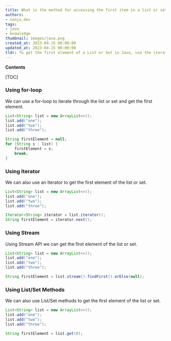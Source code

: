 ```yaml
---
title: What is the method for accessing the first item in a list or set?
authors:
- nanja_dev
tags:
- java
- knowledge
thumbnail: images/java.png
created_at: 2023-04-15 00:00:00
updated_at: 2023-04-15 00:00:00
tldr: To get the first element of a List or Set in Java, use the iterator() or listIterator() method.
---
```


**Contents**

[TOC]

### Using for-loop

We can use a for-loop to iterate through the list or set and get the first element.

```java
List<String> list = new ArrayList<>();
list.add("one");
list.add("two");
list.add("three");

String firstElement = null;
for (String s : list) {
    firstElement = s;
    break;
}
```

### Using Iterator

We can also use an Iterator to get the first element of the list or set.

```java
List<String> list = new ArrayList<>();
list.add("one");
list.add("two");
list.add("three");

Iterator<String> iterator = list.iterator();
String firstElement = iterator.next();
```

### Using Stream

Using Stream API we can get the first element of the list or set.

```java
List<String> list = new ArrayList<>();
list.add("one");
list.add("two");
list.add("three");

String firstElement = list.stream().findFirst().orElse(null);
```

### Using List/Set Methods

We can also use List/Set methods to get the first element of the list or set.

```java
List<String> list = new ArrayList<>();
list.add("one");
list.add("two");
list.add("three");

String firstElement = list.get(0);
```
